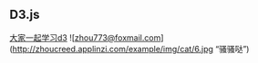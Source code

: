 ## D3.js
 [大家一起学习d3](http://zhoucreed.applinzi.com/) 
![zhou773@foxmail.com](http://zhoucreed.applinzi.com/example/img/cat/6.jpg “骚骚哒”)
